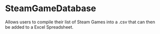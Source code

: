 # SteamGameDatabase
Allows users to compile their list of Steam Games into a .csv that can then be added to a Excel Spreadsheet.
